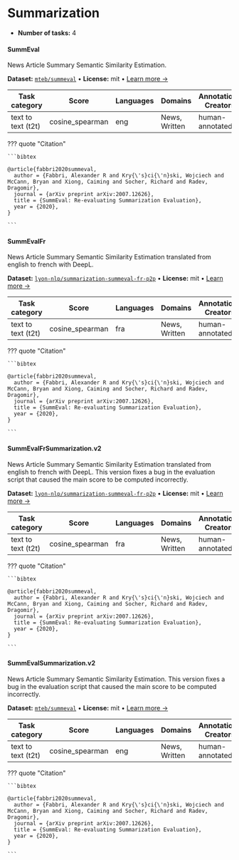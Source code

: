 
# Summarization

<!-- This document is auto-generated. Changes will be overwritten. Please change the generating script. -->

- **Number of tasks:** 4

#### SummEval

News Article Summary Semantic Similarity Estimation.

**Dataset:** [`mteb/summeval`](https://huggingface.co/datasets/mteb/summeval) • **License:** mit • [Learn more →](https://github.com/Yale-LILY/SummEval)

| Task category | Score | Languages | Domains | Annotations Creators | Sample Creation |
|-------|-------|-------|-------|-------|-------|
| text to text (t2t) | cosine_spearman | eng | News, Written | human-annotated | created |



??? quote "Citation"

    
    ```bibtex
    
    @article{fabbri2020summeval,
      author = {Fabbri, Alexander R and Kry{\'s}ci{\'n}ski, Wojciech and McCann, Bryan and Xiong, Caiming and Socher, Richard and Radev, Dragomir},
      journal = {arXiv preprint arXiv:2007.12626},
      title = {SummEval: Re-evaluating Summarization Evaluation},
      year = {2020},
    }
    
    ```
    



#### SummEvalFr

News Article Summary Semantic Similarity Estimation translated from english to french with DeepL.

**Dataset:** [`lyon-nlp/summarization-summeval-fr-p2p`](https://huggingface.co/datasets/lyon-nlp/summarization-summeval-fr-p2p) • **License:** mit • [Learn more →](https://github.com/Yale-LILY/SummEval)

| Task category | Score | Languages | Domains | Annotations Creators | Sample Creation |
|-------|-------|-------|-------|-------|-------|
| text to text (t2t) | cosine_spearman | fra | News, Written | human-annotated | machine-translated |



??? quote "Citation"

    
    ```bibtex
    
    @article{fabbri2020summeval,
      author = {Fabbri, Alexander R and Kry{\'s}ci{\'n}ski, Wojciech and McCann, Bryan and Xiong, Caiming and Socher, Richard and Radev, Dragomir},
      journal = {arXiv preprint arXiv:2007.12626},
      title = {SummEval: Re-evaluating Summarization Evaluation},
      year = {2020},
    }
    
    ```
    



#### SummEvalFrSummarization.v2

News Article Summary Semantic Similarity Estimation translated from english to french with DeepL. This version fixes a bug in the evaluation script that caused the main score to be computed incorrectly.

**Dataset:** [`lyon-nlp/summarization-summeval-fr-p2p`](https://huggingface.co/datasets/lyon-nlp/summarization-summeval-fr-p2p) • **License:** mit • [Learn more →](https://github.com/Yale-LILY/SummEval)

| Task category | Score | Languages | Domains | Annotations Creators | Sample Creation |
|-------|-------|-------|-------|-------|-------|
| text to text (t2t) | cosine_spearman | fra | News, Written | human-annotated | machine-translated |



??? quote "Citation"

    
    ```bibtex
    
    @article{fabbri2020summeval,
      author = {Fabbri, Alexander R and Kry{\'s}ci{\'n}ski, Wojciech and McCann, Bryan and Xiong, Caiming and Socher, Richard and Radev, Dragomir},
      journal = {arXiv preprint arXiv:2007.12626},
      title = {SummEval: Re-evaluating Summarization Evaluation},
      year = {2020},
    }
    
    ```
    



#### SummEvalSummarization.v2

News Article Summary Semantic Similarity Estimation. This version fixes a bug in the evaluation script that caused the main score to be computed incorrectly.

**Dataset:** [`mteb/summeval`](https://huggingface.co/datasets/mteb/summeval) • **License:** mit • [Learn more →](https://github.com/Yale-LILY/SummEval)

| Task category | Score | Languages | Domains | Annotations Creators | Sample Creation |
|-------|-------|-------|-------|-------|-------|
| text to text (t2t) | cosine_spearman | eng | News, Written | human-annotated | created |



??? quote "Citation"

    
    ```bibtex
    
    @article{fabbri2020summeval,
      author = {Fabbri, Alexander R and Kry{\'s}ci{\'n}ski, Wojciech and McCann, Bryan and Xiong, Caiming and Socher, Richard and Radev, Dragomir},
      journal = {arXiv preprint arXiv:2007.12626},
      title = {SummEval: Re-evaluating Summarization Evaluation},
      year = {2020},
    }
    
    ```
